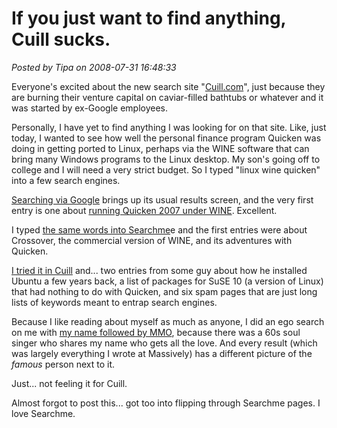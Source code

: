 # If you just want to find anything, Cuill sucks.

*Posted by Tipa on 2008-07-31 16:48:33*

Everyone's excited about the new search site "[Cuill.com](http://cuill.com)", just because they are burning their venture capital on caviar-filled bathtubs or whatever and it was started by ex-Google employees.

Personally, I have yet to find anything I was looking for on that site. Like, just today, I wanted to see how well the personal finance program Quicken was doing in getting ported to Linux, perhaps via the WINE software that can bring many Windows programs to the Linux desktop. My son's going off to college and I will need a very strict budget. So I typed "linux wine quicken" into a few search engines.

[Searching via Google](http://www.google.com/search?q=linux+wine+quicken) brings up its usual results screen, and the very first entry is one about [running Quicken 2007 under WINE](http://www.linuxforums.org/forum/wine/106875-quicken-2007-wine.html). Excellent.

I typed [the same words into Searchme](http://www.searchme.com/#/0/&pi=1/&q=linux%20wine%20quicken/)e and the first entries were about Crossover, the commercial version of WINE, and its adventures with Quicken.

[I tried it in Cuill](http://www.cuil.com/search?q=linux+wine+quicken) and... two entries from some guy about how he installed Ubuntu a few years back, a list of packages for SuSE 10 (a version of Linux) that had nothing to do with Quicken, and six spam pages that are just long lists of keywords meant to entrap search engines.

Because I like reading about myself as much as anyone, I did an ego search on me with [my name followed by MMO](http://www.cuil.com/search?q=brenda%20holloway%20mmo&sl=long), because there was a 60s soul singer who shares my name who gets all the love. And every result (which was largely everything I wrote at Massively) has a different picture of the *famous* person next to it. 

Just... not feeling it for Cuill.

Almost forgot to post this... got too into flipping through Searchme pages. I love Searchme.

